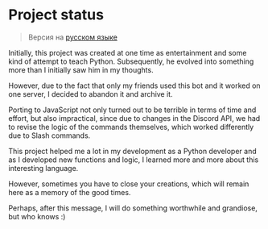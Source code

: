 # Project status

> Версия на [русском языке](https://github.com/SecondThundeR/ghosty/blob/master/assets/FUTURE_RU.md)

Initially, this project was created at one time as entertainment and some kind of attempt to teach Python. Subsequently, he evolved into something more than I initially saw him in my thoughts.

However, due to the fact that only my friends used this bot and it worked on one server, I decided to abandon it and archive it.

Porting to JavaScript not only turned out to be terrible in terms of time and effort, but also impractical, since due to changes in the Discord API, we had to revise the logic of the commands themselves, which worked differently due to Slash commands.

This project helped me a lot in my development as a Python developer and as I developed new functions and logic, I learned more and more about this interesting language.

However, sometimes you have to close your creations, which will remain here as a memory of the good times.

Perhaps, after this message, I will do something worthwhile and grandiose, but who knows :)
